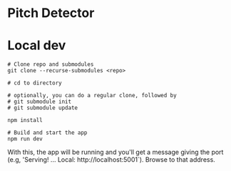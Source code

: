 # Pitch Detector

# Local dev

```
# Clone repo and submodules
git clone --recurse-submodules <repo>

# cd to directory

# optionally, you can do a regular clone, followed by
# git submodule init
# git submodule update

npm install

# Build and start the app
npm run dev
```

With this, the app will be running and you'll get a message giving the
port (e.g, 'Serving! ... Local: http://localhost:5001`).  Browse to that address.
